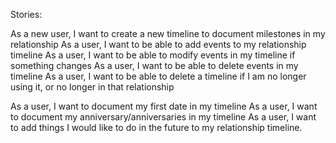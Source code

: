 Stories:

As a new user, I want to create a new timeline to document milestones in my relationship
As a user, I want to be able to add events to my relationship timeline
As a user, I want to be able to modify events in my timeline if something changes
As a user, I want to be able to delete events in my timeline
As a user, I want to be able to delete a timeline if I am no longer using it, or no longer in that relationship

As a user, I want to document my first date in my timeline
As a user, I want to document my anniversary/anniversaries in my timeline
As a user, I want to add things I would like to do in the future to my relationship timeline.
